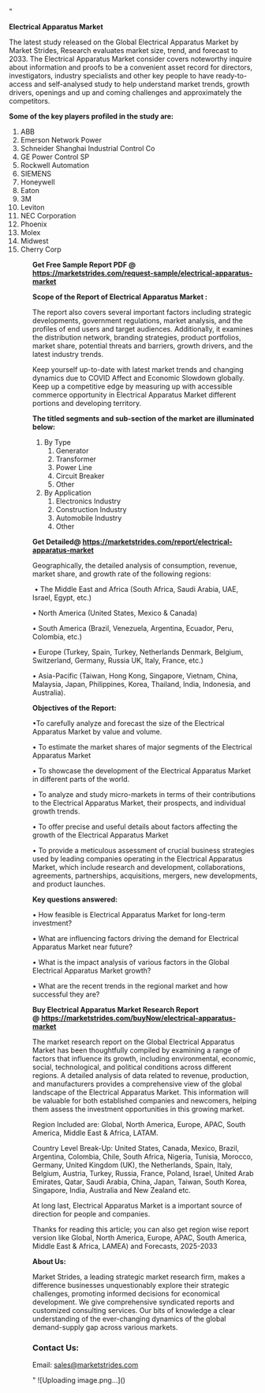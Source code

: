 "<p><strong>Electrical Apparatus Market</strong></p>
<p>The latest study released on the Global Electrical Apparatus Market by Market Strides, Research evaluates market size, trend, and forecast to 2033. The Electrical Apparatus Market consider covers noteworthy inquire about information and proofs to be a convenient asset record for directors, investigators, industry specialists and other key people to have ready-to-access and self-analysed study to help understand market trends, growth drivers, openings and up and coming challenges and approximately the competitors.</p>
<p><strong> Some of the key players profiled in the study are: </strong></p>
<p><ol><li>
ABB</li><li>Emerson Network Power</li><li>Schneider Shanghai Industrial Control Co</li><li>GE Power Control SP</li><li>Rockwell Automation</li><li>SIEMENS</li><li>Honeywell</li><li>Eaton</li><li>3M</li><li>Leviton</li><li>NEC Corporation</li><li>Phoenix</li><li>Molex</li><li>Midwest</li><li>Cherry Corp


</li><ol></p>
<p><strong>Get Free Sample Report PDF @ <a href=https://marketstrides.com/request-sample/electrical-apparatus-market>https://marketstrides.com/request-sample/electrical-apparatus-market</a></strong></p>
<p><strong> Scope of the Report of Electrical Apparatus Market : </strong></p>
<p>The report also covers several important factors including strategic developments, government regulations, market analysis, and the profiles of end users and target audiences. Additionally, it examines the distribution network, branding strategies, product portfolios, market share, potential threats and barriers, growth drivers, and the latest industry trends.</p>
<p>Keep yourself up-to-date with latest market trends and changing dynamics due to COVID Affect and Economic Slowdown globally. Keep up a competitive edge by measuring up with accessible commerce opportunity in Electrical Apparatus Market different portions and developing territory.</p>
<p><strong> The titled segments and sub-section of the market are illuminated below: </strong></p>
<p><ol><li>By Type<ol><li>Generator</li><li>Transformer</li><li>Power Line</li><li>Circuit Breaker</li><li>Other</li></ol></li><li>By Application<ol><li>Electronics Industry</li><li>Construction Industry</li><li>Automobile Industry</li><li>Other</li></ol></li></ol></p>
<p><strong>Get Detailed@ <a href=https://marketstrides.com/report/electrical-apparatus-market>https://marketstrides.com/report/electrical-apparatus-market</a></strong></p>
<p>Geographically, the detailed analysis of consumption, revenue, market share, and growth rate of the following regions:</p>
<p>&nbsp;&bull; The Middle East and Africa (South Africa, Saudi Arabia, UAE, Israel, Egypt, etc.)</p>
<p>&bull; North America (United States, Mexico &amp; Canada)</p>
<p>&bull; South America (Brazil, Venezuela, Argentina, Ecuador, Peru, Colombia, etc.)</p>
<p>&bull; Europe (Turkey, Spain, Turkey, Netherlands Denmark, Belgium, Switzerland, Germany, Russia UK, Italy, France, etc.)</p>
<p>&bull; Asia-Pacific (Taiwan, Hong Kong, Singapore, Vietnam, China, Malaysia, Japan, Philippines, Korea, Thailand, India, Indonesia, and Australia).</p>
<p><strong>Objectives of the Report: </strong></p>
<p>&bull;To carefully analyze and forecast the size of the Electrical Apparatus Market by value and volume.</p>
<p>&bull; To estimate the market shares of major segments of the Electrical Apparatus Market</p>
<p>&bull; To showcase the development of the Electrical Apparatus Market in different parts of the world.</p>
<p>&bull; To analyze and study micro-markets in terms of their contributions to the Electrical Apparatus Market, their prospects, and individual growth trends.</p>
<p>&bull; To offer precise and useful details about factors affecting the growth of the Electrical Apparatus Market</p>
<p>&bull; To provide a meticulous assessment of crucial business strategies used by leading companies operating in the Electrical Apparatus Market, which include research and development, collaborations, agreements, partnerships, acquisitions, mergers, new developments, and product launches.</p>
<p><strong>Key questions answered: </strong></p>
<p>&bull; How feasible is Electrical Apparatus Market for long-term investment?</p>
<p>&bull; What are influencing factors driving the demand for Electrical Apparatus Market near future?</p>
<p>&bull; What is the impact analysis of various factors in the Global Electrical Apparatus Market growth?</p>
<p>&bull; What are the recent trends in the regional market and how successful they are?</p>
<p><strong>Buy Electrical Apparatus Market Research Report @&nbsp;<a href=https://marketstrides.com/buyNow/electrical-apparatus-market>https://marketstrides.com/buyNow/electrical-apparatus-market</a></strong></p>
<p>The market research report on the Global Electrical Apparatus Market has been thoughtfully compiled by examining a range of factors that influence its growth, including environmental, economic, social, technological, and political conditions across different regions. A detailed analysis of data related to revenue, production, and manufacturers provides a comprehensive view of the global landscape of the Electrical Apparatus Market. This information will be valuable for both established companies and newcomers, helping them assess the investment opportunities in this growing market.</p>
<p>Region Included are: Global, North America, Europe, APAC, South America, Middle East &amp; Africa, LATAM.</p>
<p>Country Level Break-Up: United States, Canada, Mexico, Brazil, Argentina, Colombia, Chile, South Africa, Nigeria, Tunisia, Morocco, Germany, United Kingdom (UK), the Netherlands, Spain, Italy, Belgium, Austria, Turkey, Russia, France, Poland, Israel, United Arab Emirates, Qatar, Saudi Arabia, China, Japan, Taiwan, South Korea, Singapore, India, Australia and New Zealand etc.</p>
<p>At long last, Electrical Apparatus Market is a important source of direction for people and companies.</p>
<p>Thanks for reading this article; you can also get region wise report version like Global, North America, Europe, APAC, South America, Middle East &amp; Africa, LAMEA) and Forecasts, 2025-2033</p>
<p><strong>About Us: </strong></p>
<p>Market Strides, a leading strategic market research firm, makes a difference businesses unquestionably explore their strategic challenges, promoting informed decisions for economical development. We give comprehensive syndicated reports and customized consulting services. Our bits of knowledge a clear understanding of the ever-changing dynamics of the global demand-supply gap across various markets.</p>
<h3>Contact Us:</h3>
<p>Email: <a href=mailto:sales@marketstrides.com>sales@marketstrides.com</a></p>"
![Uploading image.png…]()
